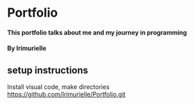 # Portfolio
#### This portfolio talks about me and my journey in programming
#### By Irimurielle
## setup instructions
Install visual code,
make directories
https://github.com/Irimurielle/Portfolio.git